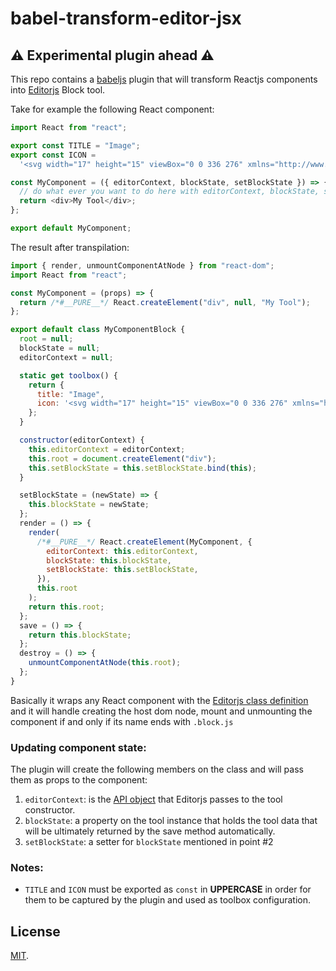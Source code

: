 # babel-transform-editor-jsx

## ⚠️ Experimental plugin ahead ⚠️

This repo contains a [babeljs](https://babeljs.io/)
plugin that will transform Reactjs components into [Editorjs](https://editorjs.io/) Block tool.

Take for example the following React component:

```js
import React from "react";

export const TITLE = "Image";
export const ICON =
  '<svg width="17" height="15" viewBox="0 0 336 276" xmlns="http://www.w3.org/2000/svg"><path d="M291 150V79c0-19-15-34-34-34H79c-19 0-34 15-34 34v42l67-44 81 72 56-29 42 30zm0 52l-43-30-56 30-81-67-66 39v23c0 19 15 34 34 34h178c17 0 31-13 34-29zM79 0h178c44 0 79 35 79 79v118c0 44-35 79-79 79H79c-44 0-79-35-79-79V79C0 35 35 0 79 0z"/></svg>';

const MyComponent = ({ editorContext, blockState, setBlockState }) => {
  // do what ever you want to do here with editorContext, blockState, setBlockState.
  return <div>My Tool</div>;
};

export default MyComponent;
```

The result after transpilation:

```js
import { render, unmountComponentAtNode } from "react-dom";
import React from "react";

const MyComponent = (props) => {
  return /*#__PURE__*/ React.createElement("div", null, "My Tool");
};

export default class MyComponentBlock {
  root = null;
  blockState = null;
  editorContext = null;

  static get toolbox() {
    return {
      title: "Image",
      icon: '<svg width="17" height="15" viewBox="0 0 336 276" xmlns="http://www.w3.org/2000/svg"><path d="M291 150V79c0-19-15-34-34-34H79c-19 0-34 15-34 34v42l67-44 81 72 56-29 42 30zm0 52l-43-30-56 30-81-67-66 39v23c0 19 15 34 34 34h178c17 0 31-13 34-29zM79 0h178c44 0 79 35 79 79v118c0 44-35 79-79 79H79c-44 0-79-35-79-79V79C0 35 35 0 79 0z"/></svg>',
    };
  }

  constructor(editorContext) {
    this.editorContext = editorContext;
    this.root = document.createElement("div");
    this.setBlockState = this.setBlockState.bind(this);
  }

  setBlockState = (newState) => {
    this.blockState = newState;
  };
  render = () => {
    render(
      /*#__PURE__*/ React.createElement(MyComponent, {
        editorContext: this.editorContext,
        blockState: this.blockState,
        setBlockState: this.setBlockState,
      }),
      this.root
    );
    return this.root;
  };
  save = () => {
    return this.blockState;
  };
  destroy = () => {
    unmountComponentAtNode(this.root);
  };
}
```

Basically it wraps any React component with the [Editorjs class definition](https://editorjs.io/the-first-plugin#render-and-save) and it will handle creating the host dom node, mount and unmounting the component if and only if its name ends with `.block.js`

### Updating component state:

The plugin will create the following members on the class and will pass them as props to the component:

1. `editorContext`: is the [API object](https://editorjs.io/access-api) that Editorjs passes to the tool constructor.
2. `blockState`: a property on the tool instance that holds the tool data that will be ultimately returned by the save method automatically.
3. `setBlockState`: a setter for `blockState` mentioned in point #2

### Notes:

- `TITLE` and `ICON` must be exported as `const` in **UPPERCASE** in order for them to be captured by the plugin and used as toolbox configuration.

## License

[MIT](LICENSE).
